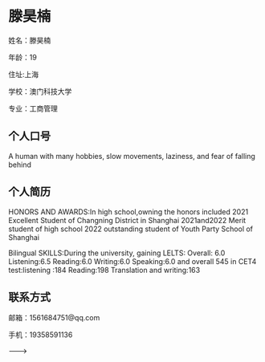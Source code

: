 <!DOCTYPE html>
<html>
<head>
<title>滕昊楠的个人网站</title>
</head>
<body>
<h1>滕昊楠</h1>
<p>姓名：滕昊楠</p >
<p>年龄：19</p >
<p>住址:上海</p >
<p>学校：澳门科技大学</p >
<p>专业：工商管理</p >

<h2>个人口号</h2>
<p>A human with many hobbies, slow movements, laziness, and fear of falling behind</p >

<h2>个人简历</h2>
<p>HONORS AND AWARDS:In high school,owning the honors included 2021 Excellent Student of Changning District in Shanghai 
2021and2022 Merit  student of high school  
2022 outstanding student of Youth Party School of Shanghai
  
Bilingual SKILLS:During the university, gaining LELTS: Overall: 6.0  Listening:6.5  Reading:6.0  Writing:6.0  Speaking:6.0 
and overall 545 in CET4 test:listening :184 Reading:198 Translation and writing:163</p >




<h2>联系方式</h2>
<p>邮箱：1561684751@qq.com</p >
<p>手机：19358591136</p >

</body>
</html>

--->
